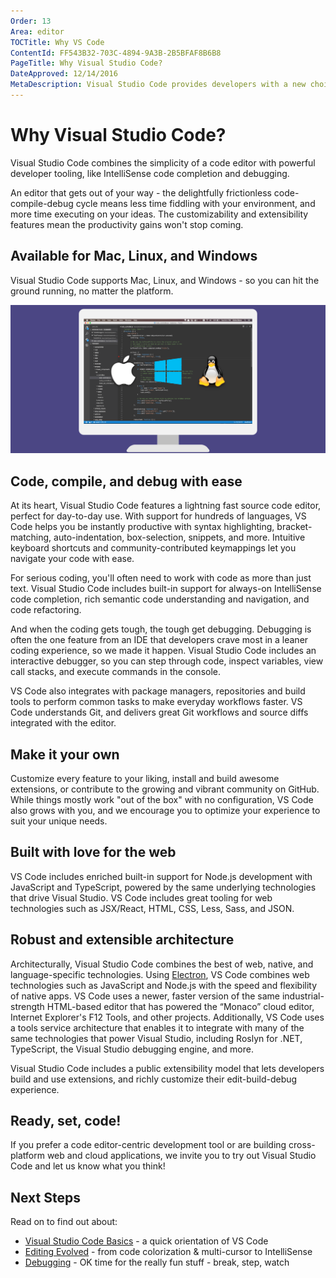 ```yaml
---
Order: 13
Area: editor
TOCTitle: Why VS Code
ContentId: FF543B32-703C-4894-9A3B-2B5BFAF8B6B8
PageTitle: Why Visual Studio Code?
DateApproved: 12/14/2016
MetaDescription: Visual Studio Code provides developers with a new choice of developer tool that combines the simplicity and streamlined experience of a code editor with the best of what developers need for their core code-edit-debug cycle. Visual Studio Code is the first code editor and first cross-platform development tool supporting Mac, Linux, and Windows.
---
```


# Why Visual Studio Code?
Visual Studio Code combines the simplicity of a code editor with powerful developer tooling, like IntelliSense code completion and debugging.

An editor that gets out of your way - the delightfully frictionless code-compile-debug cycle means less time fiddling with your environment, and more time executing on your ideas. The customizability and extensibility features mean the productivity gains won't stop coming.

## Available for Mac, Linux, and Windows
Visual Studio Code supports Mac, Linux, and Windows - so you can hit the ground running, no matter the platform.

![Visual Studio Code runs on Mac, Linux and Windows](images/whyvscode/macwinlinux2.png)

## Code, compile, and debug with ease
At its heart, Visual Studio Code features a lightning fast source code editor, perfect for day-to-day use. With support for hundreds of languages, VS Code helps you be instantly productive with syntax highlighting, bracket-matching, auto-indentation, box-selection, snippets, and more. Intuitive keyboard shortcuts and community-contributed keymappings let you navigate your code with ease.

For serious coding, you'll often need to work with code as more than just text. Visual Studio Code includes built-in support for always-on IntelliSense code completion, rich semantic code understanding and navigation, and code refactoring.

And when the coding gets tough, the tough get debugging. Debugging is often the one feature from an IDE that developers crave most in a leaner coding experience, so we made it happen. Visual Studio Code includes an interactive debugger, so you can step through code, inspect variables, view call stacks, and execute commands in the console.

VS Code also integrates with package managers, repositories and build tools to perform common tasks to make everyday workflows faster. VS Code understands Git, and delivers great Git workflows and source diffs integrated with the editor.

## Make it your own
Customize every feature to your liking, install and build awesome extensions, or contribute to the growing and vibrant community on GitHub. While things mostly work "out of the box" with no configuration, VS Code also grows with you, and we encourage you to optimize your experience to suit your unique needs.

## Built with love for the web
VS Code includes enriched built-in support for Node.js development with JavaScript and TypeScript, powered by the same underlying technologies that drive Visual Studio. VS Code includes great tooling for web technologies such as JSX/React, HTML, CSS, Less, Sass, and JSON. 

## Robust and extensible architecture
Architecturally, Visual Studio Code combines the best of web, native, and language-specific technologies. Using [Electron](https://github.com/electron/electron), VS Code combines web technologies such as JavaScript and Node.js with the speed and flexibility of native apps. VS Code uses a newer, faster version of the same industrial-strength HTML-based editor that has powered the “Monaco” cloud editor, Internet Explorer's F12 Tools, and other projects. Additionally, VS Code uses a tools service architecture that enables it to integrate with many of the same technologies that power Visual Studio, including Roslyn for .NET, TypeScript, the Visual Studio debugging engine, and more. 

Visual Studio Code includes a public extensibility model that lets developers build and use extensions, and richly customize their edit-build-debug experience.

## Ready, set, code!
If you prefer a code editor-centric development tool or are building cross-platform web and cloud applications, we invite you to try out  Visual Studio Code and let us know what you think!

## Next Steps

Read on to find out about:

* [Visual Studio Code Basics](/docs/editor/codebasics.md) - a quick orientation of VS Code
* [Editing Evolved](/docs/editor/editingevolved.md) - from code colorization & multi-cursor to IntelliSense
* [Debugging](/docs/editor/debugging.md) - OK time for the really fun stuff - break, step, watch

